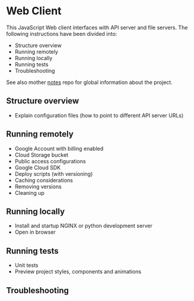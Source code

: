 # Web Client

This JavaScript Web client interfaces with API server and file servers.
The following instructions have been divided into:

 - Structure overview
 - Running remotely
 - Running locally
 - Running tests
 - Troubleshooting

See also mother [notes](/desmarais-patrick/notes) repo for global information about the project.

## Structure overview

 - Explain configuration files (how to point to different API server URLs)

## Running remotely

 - Google Account with billing enabled
 - Cloud Storage bucket
 - Public access configurations
 - Google Cloud SDK
 - Deploy scripts (with versioning)
 - Caching considerations
 - Removing versions
 - Cleaning up

<!-- Consider doing fake authentication with client-side secret, at first. -->
<!-- TODO Error logging considerations as with Sentry.io -->

## Running locally

 - Install and startup NGINX or python development server
 - Open in browser

## Running tests

 - Unit tests
 - Preview project styles, components and animations

## Troubleshooting

<!-- TODO Troubleshoot common problems. -->
